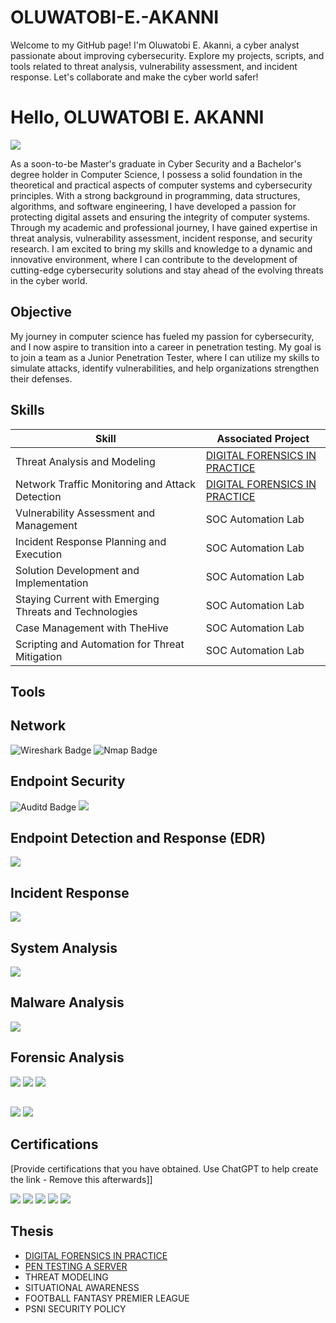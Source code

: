 # OLUWATOBI-E.-AKANNI
Welcome to my GitHub page! I'm Oluwatobi E. Akanni, a cyber analyst passionate about improving cybersecurity. Explore my projects, scripts, and tools related to threat analysis, vulnerability assessment, and incident response. Let's collaborate and make the cyber world safer!

# Hello, OLUWATOBI E. AKANNI
<a href="https://www.linkedin.com/in/akanni-oluwatobi"><img src="https://img.shields.io/badge/-LinkedIn-0072b1?&style=for-the-badge&logo=linkedin&logoColor=white" /></a>

As a soon-to-be Master's graduate in Cyber Security and a Bachelor's degree holder in Computer Science, I possess a solid foundation in the theoretical and practical aspects of computer systems and cybersecurity principles. With a strong background in programming, data structures, algorithms, and software engineering, I have developed a passion for protecting digital assets and ensuring the integrity of computer systems. Through my academic and professional journey, I have gained expertise in threat analysis, vulnerability assessment, incident response, and security research. I am excited to bring my skills and knowledge to a dynamic and innovative environment, where I can contribute to the development of cutting-edge cybersecurity solutions and stay ahead of the evolving threats in the cyber world.

## Objective

My journey in computer science has fueled my passion for cybersecurity, and I now aspire to transition into a career in penetration testing. My goal is to join a team as a Junior Penetration Tester, where I can utilize my skills to simulate attacks, identify vulnerabilities, and help organizations strengthen their defenses.

## Skills

| Skill                                         | Associated Project         |
|-----------------------------------------------|----------------------------|
| Threat Analysis and Modeling          | <a href="https://github.com/OluwatobiEAkanni/DIGITAL-FORENSICS-IN-PRACTICE/tree/main">DIGITAL FORENSICS IN PRACTICE</a>|
| Network Traffic Monitoring and Attack Detection | <a href="https://github.com/OluwatobiEAkanni/OLUWATOBI-E.-AKANNI/edit/main/README.md"> DIGITAL FORENSICS IN PRACTICE</a>|
| Vulnerability Assessment and Management        | SOC Automation Lab|
| Incident Response Planning and Execution      | SOC Automation Lab|
| Solution Development and Implementation      | SOC Automation Lab|
| Staying Current with Emerging Threats and Technologies      | SOC Automation Lab|
| Case Management with TheHive                  | SOC Automation Lab|
| Scripting and Automation for Threat Mitigation | SOC Automation Lab|

## Tools

## Network
<div>
    <img src="https://img.shields.io/badge/-Wireshark-1679A7?&style=for-the-badge&logo=Wireshark&logoColor=white" alt="Wireshark Badge" />
   <img src="https://img.shields.io/badge/-Suricata-EF3B2D?&style=for-the-badge&logo=Suricata&logoColor=white" alt="Nmap Badge" />
</div>
    
## Endpoint Security 

<div>
  <img src="https://img.shields.io/badge/-Auditd-00A4EF?&style=for-the-badge&logo=Microsoft&logoColor=white" alt="Auditd Badge" />
    <img src="https://img.shields.io/badge/-Sysmon-4B275F?&style=for-the-badge&logo=Velociraptor&logoColor=white" />
</div>

 ##  Endpoint Detection and Response (EDR)
<div>
    <img src="https://img.shields.io/badge/-Elastic Endpoint-00A4EF?&style=for-the-badge&logo=Microsoft&logoColor=white" />
</div>

## Incident Response
<div>
    <img src="https://img.shields.io/badge/-Volatility-00A4EF?&style=for-the-badge&logo=Microsoft&logoColor=white" />
</div>

## System Analysis
<div>
    <img src="https://img.shields.io/badge/-Sysinternals-00A4EF?&style=for-the-badge&logo=Microsoft&logoColor=white" />
</div>

## Malware Analysis
<div>
    <img src="https://img.shields.io/badge/-Burp Suite-00A4EF?&style=for-the-badge&logo=Microsoft&logoColor=white" />
</div>

## Forensic Analysis
<div>
    <img src="https://img.shields.io/badge/-Autopsy-00A4EF?&style=for-the-badge&logo=Microsoft&logoColor=white" />
    <img src="https://img.shields.io/badge/-AccessData FTK Imager-00A4EF?&style=for-the-badge&logo=Microsoft&logoColor=white" />
    <img src="https://img.shields.io/badge/-CaseNotes Professional-00A4EF?&style=for-the-badge&logo=Microsoft&logoColor=white" />
</div>

## 
<div>
    <img src="https://img.shields.io/badge/-ELK Stack (Elasticsearch, Logstash, Kibana)-0078D4?&style=for-the-badge&logo=Microsoft&logoColor=white" />
    <img src="https://img.shields.io/badge/-OSSIM (Open Source SIEM)-000000?&style=for-the-badge&logo=Splunk&logoColor=white" />
</div>

## Certifications
[Provide certifications that you have obtained. Use ChatGPT to help create the link - Remove this afterwards]]
<div>
<img src="https://img.shields.io/badge/-Security%2B-FF0000?&style=for-the-badge&logo=CompTIA&logoColor=white" />
<img src="https://img.shields.io/badge/-Network%2B-007ACC?&style=for-the-badge&logo=CompTIA&logoColor=white" />
<img src="https://img.shields.io/badge/-A%2B-4D4D4D?&style=for-the-badge&logo=CompTIA&logoColor=white" />
<img src="https://img.shields.io/badge/-CDSA-006400?&style=for-the-badge&logoColor=white" />
<img src="https://img.shields.io/badge/-CCD-000080?&style=for-the-badge&logoColor=white" />
</div>

## Thesis
- <a href="https://github.com/OluwatobiEAkanni/DIGITAL-FORENSICS-IN-PRACTICE/tree/main">DIGITAL FORENSICS IN PRACTICE</a>
-  <a href="https://github.com/OluwatobiEAkanni/PEN-TESTING-A-SERVER"> PEN TESTING A SERVER</a>
- THREAT MODELING
- SITUATIONAL AWARENESS
- FOOTBALL FANTASY PREMIER LEAGUE
- PSNI SECURITY POLICY

